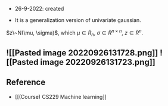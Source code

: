 - 26-9-2022: created

- It is a generalization version of univariate gaussian. 

$z\~N(\mu, \sigma)$, which $\mu \in R_n$, $\sigma \in R^{n \times n}$, $z \in R^n$.

![[Pasted image 20220926131728.png]]
![[Pasted image 20220926131723.png]]
---
## Reference
- [[(Course) CS229 Machine learning]]